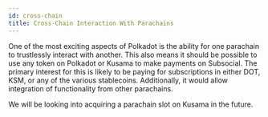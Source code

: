 ```yaml
---
id: cross-chain
title: Cross-Chain Interaction With Parachains
---
```


One of the most exciting aspects of Polkadot is the ability for one parachain to trustlessly
interact with another. This also means it should be possible to use any token on Polkadot or Kusama to
make payments on Subsocial. The primary interest for this is likely to be paying for subscriptions
in either DOT, KSM, or any of the various stablecoins. Additionally, it would allow integration 
of functionality from other parachains.

We will be looking into acquiring a parachain slot on Kusama in the future.
